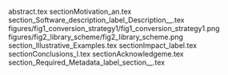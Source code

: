 abstract.tex
sectionMotivation_an.tex
section_Software_description_label_Description__.tex
figures/fig1_conversion_strategy1/fig1_conversion_strategy1.png
figures/fig2_library_scheme/fig2_library_scheme.png
section_Illustrative_Examples.tex
sectionImpact_label.tex
sectionConclusions_l.tex
sectionAcknowledgeme.tex
section_Required_Metadata_label_section__.tex